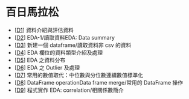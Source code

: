 # 百日馬拉松
+   [<a href="https://github.com/kristenchan/2nd-ML100Days/blob/master/homework/Day_001_HW.ipynb">D1</a>] 資料介紹與評估資料
+   [<a href="https://github.com/kristenchan/2nd-ML100Days/blob/master/homework/Day_002_HW.ipynb">D2</a>] EDA-1/讀取資料EDA: Data summary
+   [<a href="https://github.com/kristenchan/2nd-ML100Days/blob/master/homework/Day_003_HW.ipynb">D3</a>] 新建一個 dataframe/讀取資料非 csv 的資料
+   [<a href="https://github.com/kristenchan/2nd-ML100Days/blob/master/homework/Day_004_HW.ipynb">D4</a>] EDA 欄位的資料類型介紹及處理
+   [<a href="https://github.com/kristenchan/2nd-ML100Days/blob/master/homework/Day_005_HW.ipynb">D5</a>] EDA 之資料分布
+   [<a href="https://github.com/kristenchan/2nd-ML100Days/blob/master/homework/Day_006_HW.ipynb">D6</a>] EDA 之 Outlier 及處理
+   [<a href="https://github.com/kristenchan/2nd-ML100Days/blob/master/homework/Day_007_HW.ipynb">D7</a>] 常用的數值取代：中位數與分位數連續數值標準化
+   [<a href="https://github.com/kristenchan/2nd-ML100Days/blob/master/homework/Day_008_HW.ipynb">D8</a>] DataFrame operationData frame merge/常用的 DataFrame 操作
+   [<a href="https://github.com/kristenchan/2nd-ML100Days/blob/master/homework/Day_009_HW.ipynb">D9</a>] 程式實作 EDA: correlation/相關係數簡介